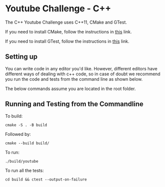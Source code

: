 # Youtube Challenge - C++
The C++ Youtube Challenge uses C++11, CMake and GTest.

If you need to install CMake, follow the instructions in [this](https://cmake.org/install/) link.

If you need to install GTest, follow the instructions in [this](https://google.github.io/googletest/quickstart-cmake.html) link.

## Setting up
You can write code in any editor you'd like. However, different editors have 
different ways of dealing with c++ code, so in case of doubt we recommend 
you run the code and tests from the command line as shown  below.

The below commands assume you are located in the root folder.

## Running and Testing from the Commandline
To build:
```shell script
cmake -S . -B build
```

Followed by:
```shell script
cmake --build build/
```

To run:
```shell script
./build/youtube
```

To run all the tests:
```shell script
cd build && ctest --output-on-failure
```